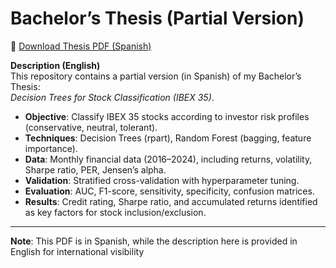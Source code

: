 # Bachelor’s Thesis (Partial Version)

📄 [Download Thesis PDF (Spanish)](https://github.com/ygs1629/BT-2025/raw/main/Bachelor_Thesis_Partial_ES.pdf)

**Description (English)**  
This repository contains a partial version (in Spanish) of my Bachelor’s Thesis:  
*Decision Trees for Stock Classification (IBEX 35)*.  

- **Objective**: Classify IBEX 35 stocks according to investor risk profiles (conservative, neutral, tolerant).  
- **Techniques**: Decision Trees (rpart), Random Forest (bagging, feature importance).  
- **Data**: Monthly financial data (2016–2024), including returns, volatility, Sharpe ratio, PER, Jensen’s alpha.  
- **Validation**: Stratified cross-validation with hyperparameter tuning.  
- **Evaluation**: AUC, F1-score, sensitivity, specificity, confusion matrices.  
- **Results**: Credit rating, Sharpe ratio, and accumulated returns identified as key factors for stock inclusion/exclusion.  

---
**Note**: This PDF is in Spanish, while the description here is provided in English for international visibility
